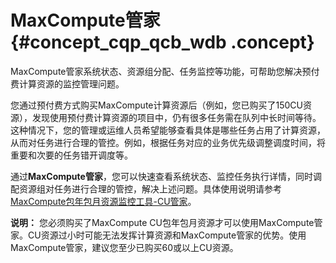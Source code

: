 # MaxCompute管家 {#concept_cqp_qcb_wdb .concept}

MaxCompute管家系统状态、资源组分配、任务监控等功能，可帮助您解决预付费计算资源的监控管理问题。

您通过预付费方式购买MaxCompute计算资源后（例如，您已购买了150CU资源），发现使用预付费计算资源的项目中，仍有很多任务需在队列中长时间等待。这种情况下，您的管理或运维人员希望能够查看具体是哪些任务占用了计算资源，从而对任务进行合理的管控。例如，根据任务对应的业务优先级调整调度时间，将重要和次要的任务错开调度等。

通过**MaxCompute管家**，您可以快速查看系统状态、监控任务执行详情，同时调配资源组对任务进行合理的管控，解决上述问题。具体使用说明请参考[MaxCompute包年包月资源监控工具-CU管家](../../../../intl.zh-CN/使用指南/MaxCompute管家/MaxCompute管家.md#)。

**说明：** 您必须购买了MaxCompute CU包年包月资源才可以使用MaxCompute管家。CU资源过小时可能无法发挥计算资源和MaxCompute管家的优势。使用MaxCompute管家，建议您至少已购买60或以上CU资源。

